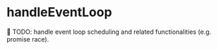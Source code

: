 # handleEventLoop
📄 TODO: handle event loop scheduling and related functionalities (e.g. promise race).
